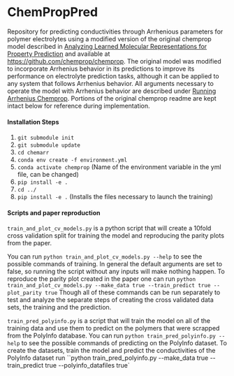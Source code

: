 # ChemPropPred

Repository for predicting conductivities through Arrhenious parameters for polymer electrolytes using a modified version of the original chemprop model described in [Analyzing Learned Molecular Representations for Property Prediction](https://pubs.acs.org/doi/abs/10.1021/acs.jcim.9b00237) and available at https://github.com/chemprop/chemprop. The original model was modified to incorporate Arrhenius behavior in its predictions to improve its performance on electrolyte prediction tasks, although it can be applied to any system that follows Arrhenius behavior. All arguments necessary to operate the model with Arrhenius behavior are described under [Running Arrhenius Chemprop](#running-arrhenius-chemprop). Portions of the original chemprop readme are kept intact below for reference during implementation.

#### Installation Steps

1. `git submodule init`
2. `git submodule update`
3. `cd chemarr`
4. `conda env create -f environment.yml`
5. `conda activate chemprop` (Name of the environment variable in the yml file, can be changed)
6. `pip install -e .`
7. `cd ../`
8. `pip install -e .` (Installs the files necessary to launch the training)

#### Scripts and paper reproduction

`train_and_plot_cv_models.py` is a python script that will create a 10fold cross validation split for training the model and reproducing the parity plots from the paper.

You can run `python train_and_plot_cv_models.py --help` to see the possible commands of training. In general the default arguments are set to false, so running the script without any inputs will make nothing happen. To reproduce the parity plot created in the paper one can run `python train_and_plot_cv_models.py --make_data true --train_predict true --plot_parity true`
Though all of these commands can be run separately to test and analyze the separate steps of creating the cross validated data sets, the training and the prediction.

`train_pred_polyinfo.py` is a script that will train the model on all of the training data and use them to predict on the polymers that were scrapped from the PolyInfo database.
You can run `python train_pred_polyinfo.py --help` to see the possible commands of predicting on the PolyInfo dataset. To create the datasets, train the model and predict the conductivities of the PolyInfo dataset run ``python train_pred_polyinfo.py --make_data true --train_predict true --polyinfo_datafiles true`

